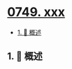 # [0749. xxx](https://github.com/Tdahuyou/TNotes.leetcode/tree/main/notes/0749.%20xxx)

<!-- region:toc -->

- [1. 📝 概述](#1--概述)

<!-- endregion:toc -->

## 1. 📝 概述
